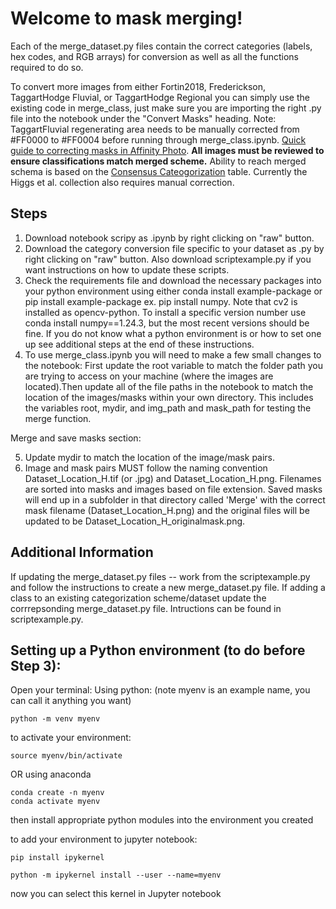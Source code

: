 # Welcome to mask merging!

Each of the merge_dataset.py files contain the correct categories (labels, hex codes, and RGB arrays) for conversion as well as all the functions required to do so.

To convert more images from either Fortin2018, Frederickson, TaggartHodge Fluvial, or TaggartHodge Regional you can simply use the existing code in merge_class, just make sure you are importing the right .py file into the notebook under the "Convert Masks" heading. Note: TaggartFluvial regenerating area needs to be manually corrected from #FF0000 to #FF0004 before running through merge_class.ipynb. [Quick guide to correcting masks in Affinity Photo](https://docs.google.com/document/d/1k6aSSUPxIlGXiu5I-dNbBTYAGT0lE0akCzrE0JGMY-Y/edit?usp=share_link). __All images must be reviewed to ensure classifications match merged scheme.__ Ability to reach merged schema is based on the [Consensus Cateogorization](https://www.google.com/url?q=https://docs.google.com/spreadsheets/d/1hoETdLEM5VlAI0T7wLzS9dZVotSBIjezb6bnjZ6-5f8/edit%23gid%3D1971148706&sa=D&source=docs&ust=1688071877295900&usg=AOvVaw1huZf8O3mKstBpZ4rxRhPt) table. Currently the Higgs et al. collection also requires manual correction.

## Steps

1) Download notebook scripy as .ipynb by right clicking on "raw" button.
2) Download the category conversion file specific to your dataset as .py by right clicking on "raw" button. Also download scriptexample.py if you want instructions on how to update these scripts.
3) Check the requirements file and download the necessary packages into your python environment using either conda install example-package or pip install example-package ex. pip install numpy. Note that cv2 is installed as opencv-python. To install a specific version number use conda install numpy==1.24.3, but the most recent versions should be fine. If you do not know what a python environment is or how to set one up see additional steps at the end of these instructions.
4) To use merge_class.ipynb you will need to make a few small changes to the notebook: First update the root variable to match the folder path you are trying to access on your machine (where the images are located).Then update all of the file paths in the notebook to match the location of the images/masks within your own directory. This includes the variables root, mydir, and img_path and mask_path for testing the merge function.

Merge and save masks section:

5) Update mydir to match the location of the image/mask pairs.
6) Image and mask pairs MUST follow the naming convention Dataset_Location_H.tif (or .jpg) and Dataset_Location_H.png. Filenames are sorted into masks and images based on file extension. Saved masks will end up in a subfolder in that directory called 'Merge' with the correct mask filename (Dataset_Location_H.png) and the original files will be updated to be Dataset_Location_H_originalmask.png.

## Additional Information

If updating the merge_dataset.py files -- work from the scriptexample.py and follow the instructions to create a new merge_dataset.py file. If adding a class to an existing categorization scheme/dataset update the corrrepsonding merge_dataset.py file. Intructions can be found in scriptexample.py.

## Setting up a Python environment (to do before Step 3):

Open your terminal:
Using python: (note myenv is an example name, you can call it anything you want)
 
    python -m venv myenv

to activate your environment:

    source myenv/bin/activate 

OR using anaconda

    conda create -n myenv
    conda activate myenv

then install appropriate python modules into the environment you created

to add your environment to jupyter notebook:

    pip install ipykernel
    
    python -m ipykernel install --user --name=myenv
    
now you can select this kernel in Jupyter notebook
    
    